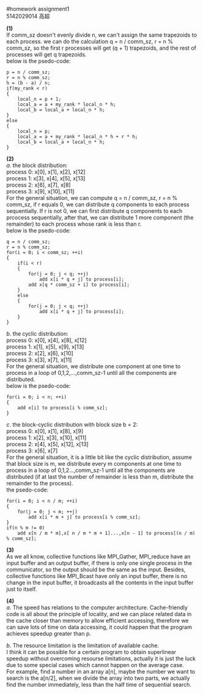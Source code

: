 #homework assignment1             
5142029014    高超

**(1)**  
If comm_sz doesn't evenly divide n, we can't assign the same trapezoids to each process. we can do the calculation q = n / comm_sz, r = n % comm_sz, so the first r processes will get (q + 1) trapezoids, and the rest of processes will get q trapezoids.    
below is the psedo-code:

```
p = n / comm_sz;
r = n % comm_sz;
h = (b - a) / n;
if(my_rank < r)
{
    local_n = p + 1;
	local_a = a + my_rank * local_n * h;
	local_b = local_a + local_n * h;
}
else
{
	local_n = p;
	local_a = a + my_rank * local_n * h + r * h;
	local_b = local_a + local_n * h;
}
```

**(2)**  
*a*. the block distribution:  
process 0: x[0], x[1], x[2], x[12]  
process 1: x[3], x[4], x[5], x[13]  
process 2: x[6], x[7], x[8]  
process 3: x[9], x[10], x[11]  
For the general situation, we can compute q = n / comm_sz, r = n % comm_sz, if r equals 0, we can distribute q components to each process sequentially. If r is not 0, we can first distribute q components to each prcocess sequentially, after that, we can distribute 1 more component (the remainder) to each process whose rank is less than r.  
below is the psedo-code:  

```
q = n / comm_sz;  
r = n % comm_sz; 
for(i = 0; i < comm_sz; ++i) 
{
    if(i < r)
    {
		for(j = 0; j < q; ++j) 
			add x[i * q + j] to process[i];
		add x[q * comm_sz + i] to process[i];
	}
	else 
	{
		for(j = 0; j < q; ++j)
			add x[i * q + j] to process[i];
	}
}
```  

*b*. the cyclic distribution:  
process 0: x[0], x[4], x[8], x[12]  
process 1: x[1], x[5], x[9], x[13]  
process 2: x[2], x[6], x[10]  
process 3: x[3], x[7], x[11]  
For the general situation, we distribute one component at one time to process in a loop of 0,1,2,...,comm_sz-1 until all the components are distributed.  
below is the psedo-code:  

```
for(i = 0; i < n; ++i)
{
    add x[i] to process[i % comm_sz];
} 
```
*c*. 
the block-cyclic distribution with block size b = 2:  
process 0: x[0], x[1], x[8], x[9]  
process 1: x[2], x[3], x[10], x[11]  
process 2: x[4], x[5], x[12], x[13]  
process 3: x[6], x[7]  
For the general situation, it is a little bit like the cyclic distribution, assume that block size is m, 
we distribute every m components at one time to process in a loop of 0,1,2...,comm_sz-1 until all the components are distributed (if at last the number of remainder is less than m, distribute the remainder to the process).  
the psedo-code:  

```
for(i = 0; i < n / m; ++i)
{	
	for(j = 0; j < m; ++j)
    	add x[i * m + j] to process[i % comm_sz]; 
}
if(n % m != 0)
	add x[n / m * m],x[ n / m * m + 1]...,x[n - 1] to process[(n / m) % comm_sz];
```

**(3)**  
As we all know, collective functions like MPI_Gather, MPI_reduce have 
an input buffer and an output buffer, if there is only one single process
in the communicator, so the output should be the same as the input. 
Besides, collective functions like MPI_Bcast have only an input buffer, 
there is no change in the input buffer, it broadcasts all the contents 
in the input buffer just to itself.
  
**(4)**  
*a*. The speed has relations to the computer architecture. Cache-friendly 
code is all about the principle of locality, and we can place related 
data in the cache closer than memory to allow efficient accessing, 
therefore we can save lots of time on data accessing, it could happen that
the program achieves speedup greater than p.

*b*. The resource limitation is the limitation of available cache.  
 I think it can be possible for a certain program to obtain superlinear speedup without overcoming resourse limitations, actually it is just the luck due to some special cases which cannot happen on the average case.  
For example, find a number in an array a[n], maybe the number we want to search is the a[n/2], when we divide the array into two parts, we actually find the number immediately, less than the half time of sequential search.

